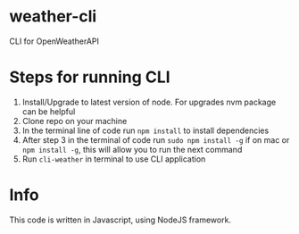 # weather-cli
CLI for OpenWeatherAPI

# Steps for running CLI

1. Install/Upgrade to latest version of node. For upgrades nvm package can be helpful
2. Clone repo on your machine
3. In the terminal line of code run `npm install` to install dependencies
4. After step 3 in the terminal of code run `sudo npm install -g` if on mac or `npm install -g`, this will allow you to run the next command
5. Run `cli-weather` in terminal to use CLI application

# Info 
This code is written in Javascript, using NodeJS framework. 
